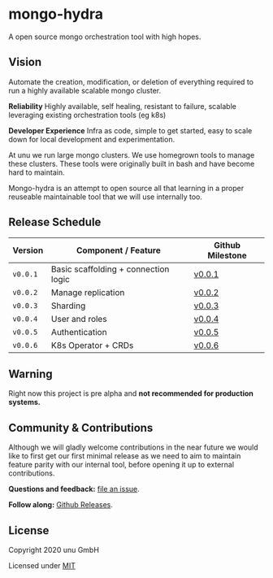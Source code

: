 # mongo-hydra

A open source mongo orchestration tool with high hopes.

## Vision

Automate the creation, modification, or deletion of everything required to run a highly available scalable mongo cluster.

**Reliability** Highly available, self healing, resistant to failure, scalable leveraging existing orchestration tools (eg k8s)

**Developer Experience** Infra as code, simple to get started, easy to scale down for local development and experimentation.

At unu we run large mongo clusters. We use homegrown tools to manage these clusters. These tools were originally built in bash and have become hard to maintain.

Mongo-hydra is an attempt to open source all that learning in a proper reuseable maintainable tool that we will use internally too.

## Release Schedule

|Version |  Component / Feature                | Github Milestone                   |
|--------|-------------------------------------| -------------------------------------------------------------- |
|`v0.0.1`| Basic scaffolding + connection logic| [v0.0.1](https://github.com/unumotors/mongo-hydra/milestone/1) |
|`v0.0.2`| Manage replication                  | [v0.0.2](https://github.com/unumotors/mongo-hydra/milestone/2) |
|`v0.0.3`| Sharding                            | [v0.0.3](https://github.com/unumotors/mongo-hydra/milestone/3) |
|`v0.0.4`| User and roles                      | [v0.0.4](https://github.com/unumotors/mongo-hydra/milestone/4) |
|`v0.0.5`| Authentication                      | [v0.0.5](https://github.com/unumotors/mongo-hydra/milestone/5) |
|`v0.0.6`| K8s Operator + CRDs                 | [v0.0.6](https://github.com/unumotors/mongo-hydra/milestone/6) |

## Warning

Right now this project is pre alpha and **not recommended for production systems.**

## Community & Contributions

Although we will gladly welcome contributions in the near future we would like to first get our first minimal release as we need to aim to maintain feature parity with our internal tool, before opening it up to external contributions.

**Questions and feedback:** [file an issue](https://github.com/unumotors/mongo-hydra/issues).

**Follow along:** [Github Releases](https://github.com/unumotors/mongo-hydra/releases).

## License

Copyright 2020 unu GmbH

Licensed under [MIT](LICENSE)
